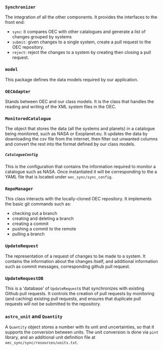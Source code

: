 ### `Synchronizer`
The integration of all the other components. It provides the interfaces to the front end:
- `sync`: it compares OEC with other catalogues and generate a list of changes grouped by systems
- `submit`: given changes to a single system, create a pull request to the OEC repository.
- `reject`: reject the changes to a system by creating then closing a pull request.

### `model`
This package defines the data models required by our application.

### `OECAdapter`
Stands between OEC and our class models. It is the class that handles the reading and writing of the XML system files in the OEC.

### `MonitoredCatalogue`
The object that stores the data (all the systems and planets) in a catalogue being monitored, such as NASA or Exoplanet.eu. It updates the data by downloading the csv file from the internet, then filter out unwanted columns and convert the rest into the format defined by our class models.

##### `CatalogueConfig`
This is the configuration that contains the information required to monitor a catalogue such as NASA. Once instantiated it will be corresponding to the a YAML file that is located under `oec_sync/sync_config`.

### `RepoManager`
This class interacts with the locally-cloned OEC repository. It implements the basic git commands such as:
- checking out a branch
- creating and deleting a branch
- creating a commit
- pushing a commit to the remote
- pulling a branch

### `UpdateRequest`
The representation of a request of changes to be made to a system. It contains the information about the changes itself, and additional information such as commit messages, corresponding github pull request. 

### `UpdateRequestDB`
This is a 'database' of `UpdateRequest`s that synchronizes with existing Github pull requests. It controls the creation of pull requests by monitoring (and caching) existing pull requests, and ensures that duplicate pull requests will not be submitted to the repository.

### `astro_unit` and `Quantity`
A `Quantity` object stores a number with its unit and uncertainties, so that it supports the conversion between units. The unit conversion is done via `pint` library, and an additional unit definition file at `oec_sync/sync/resources/units.txt`.
